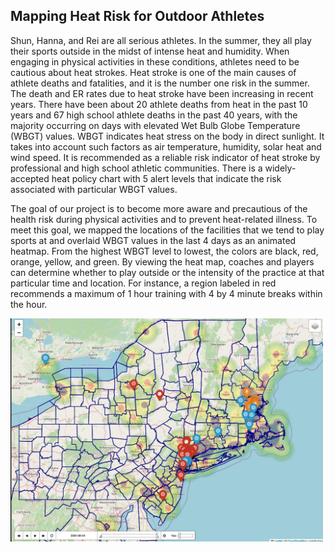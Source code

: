 ## Mapping Heat Risk for Outdoor Athletes

Shun, Hanna, and Rei are all serious athletes. In the summer, they all play their sports outside in the midst of intense heat and humidity. When engaging in physical activities in these conditions, athletes need to be cautious about heat strokes. Heat stroke is one of the main causes of athlete deaths and fatalities, and it is the number one risk in the summer. The death and ER rates due to heat stroke have been increasing in recent years. There have been about 20 athlete deaths from heat in the past 10 years and 67 high school athlete deaths in the past 40 years, with the majority occurring on days with elevated Wet Bulb Globe Temperature (WBGT) values. WBGT indicates heat stress on the body in direct sunlight. It takes into account such factors as air temperature, humidity, solar heat and wind speed. It is recommended as a reliable risk indicator of heat stroke by professional and high school athletic communities. There is a widely-accepted heat policy chart with 5 alert levels that indicate the risk associated with particular WBGT values. 

The goal of our project is to become more aware and precautious of the health risk during physical activities and to prevent heat-related illness. To meet this goal, we mapped the locations of the facilities that we tend to play sports at and overlaid WBGT values in the last 4 days as an animated heatmap. From the highest WBGT level to lowest, the colors are black, red, orange, yellow, and green. By viewing the heat map, coaches and players can determine whether to play outside or the intensity of the practice at that particular time and location. For instance, a region labeled in red recommends a maximum of 1 hour training with 4 by 4 minute breaks within the hour.

<img src="images/heatmap-withtime-markers.jpg" width="500">